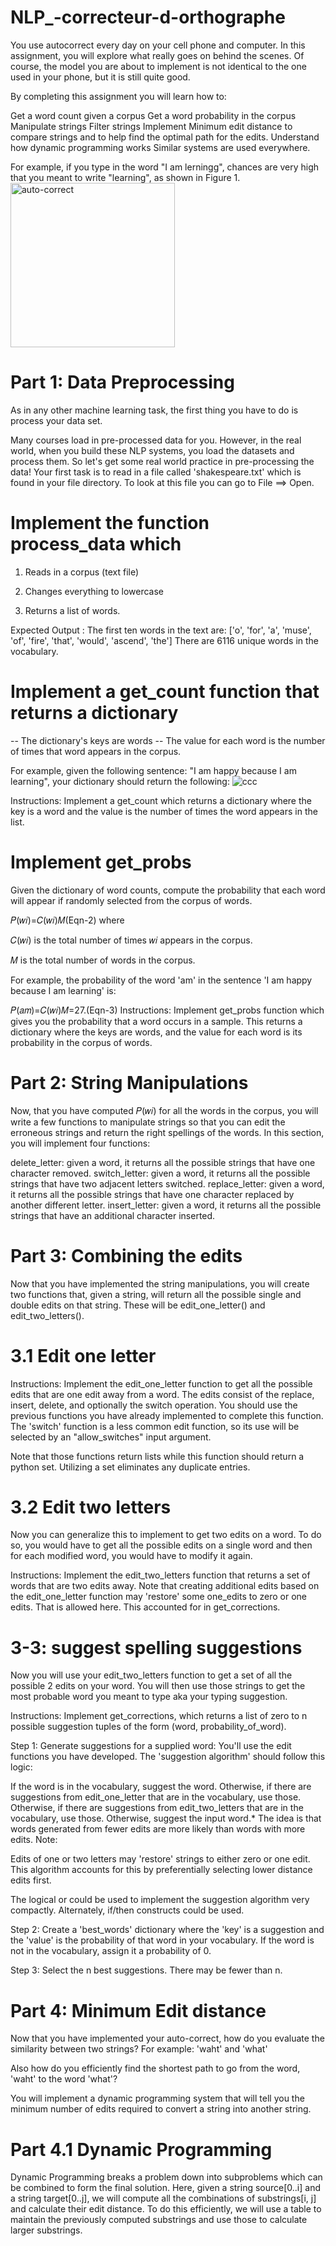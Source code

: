 # NLP_-correcteur-d-orthographe
You use autocorrect every day on your cell phone and computer. In this assignment, you will explore what really goes on behind the scenes. Of course, the model you are about to implement is not identical to the one used in your phone, but it is still quite good.

By completing this assignment you will learn how to:

Get a word count given a corpus
Get a word probability in the corpus
Manipulate strings
Filter strings
Implement Minimum edit distance to compare strings and to help find the optimal path for the edits.
Understand how dynamic programming works
Similar systems are used everywhere.

For example, if you type in the word "I am lerningg", chances are very high that you meant to write "learning", as shown in Figure 1.
<img width="263" alt="auto-correct" src="https://github.com/Elreda12/NLP_-correcteur-d-orthographe/assets/141457934/13326b4c-6b28-401a-ae9f-711b3f91697d">
# Part 1: Data Preprocessing

As in any other machine learning task, the first thing you have to do is process your data set.

Many courses load in pre-processed data for you.
However, in the real world, when you build these NLP systems, you load the datasets and process them.
So let's get some real world practice in pre-processing the data!
Your first task is to read in a file called 'shakespeare.txt' which is found in your file directory. To look at this file you can go to File ==> Open.

# Implement the function process_data which

1) Reads in a corpus (text file)

2) Changes everything to lowercase

3) Returns a list of words.

Expected Output : 
The first ten words in the text are: 
['o', 'for', 'a', 'muse', 'of', 'fire', 'that', 'would', 'ascend', 'the']
There are 6116 unique words in the vocabulary.

# Implement a get_count function that returns a dictionary

-- The dictionary's keys are words
-- The value for each word is the number of times that word appears in the corpus.

For example, given the following sentence: "I am happy because I am learning", your dictionary should return the following:
![ccc](https://github.com/Elreda12/NLP_-correcteur-d-orthographe/assets/141457934/3d1c579e-e3ce-4c04-8824-822090cd771e)


Instructions: Implement a get_count which returns a dictionary where the key is a word and the value is the number of times the word appears in the list.

# Implement get_probs

Given the dictionary of word counts, compute the probability that each word will appear if randomly selected from the corpus of words.

𝑃(𝑤𝑖)=𝐶(𝑤𝑖)𝑀(Eqn-2)
where

𝐶(𝑤𝑖)
  is the total number of times  𝑤𝑖
  appears in the corpus.

𝑀
  is the total number of words in the corpus.

For example, the probability of the word 'am' in the sentence 'I am happy because I am learning' is:

𝑃(𝑎𝑚)=𝐶(𝑤𝑖)𝑀=27.(Eqn-3)
Instructions: Implement get_probs function which gives you the probability that a word occurs in a sample. This returns a dictionary where the keys are words, and the value for each word is its probability in the corpus of words.

# Part 2: String Manipulations
Now, that you have computed  𝑃(𝑤𝑖)
  for all the words in the corpus, you will write a few functions to manipulate strings so that you can edit the erroneous strings and return the right spellings of the words. In this section, you will implement four functions:

delete_letter: given a word, it returns all the possible strings that have one character removed.
switch_letter: given a word, it returns all the possible strings that have two adjacent letters switched.
replace_letter: given a word, it returns all the possible strings that have one character replaced by another different letter.
insert_letter: given a word, it returns all the possible strings that have an additional character inserted.

# Part 3: Combining the edits
Now that you have implemented the string manipulations, you will create two functions that, given a string, will return all the possible single and double edits on that string. These will be edit_one_letter() and edit_two_letters().
# 3.1 Edit one letter
Instructions: Implement the edit_one_letter function to get all the possible edits that are one edit away from a word. The edits consist of the replace, insert, delete, and optionally the switch operation. You should use the previous functions you have already implemented to complete this function. The 'switch' function is a less common edit function, so its use will be selected by an "allow_switches" input argument.

Note that those functions return lists while this function should return a python set. Utilizing a set eliminates any duplicate entries.

# 3.2 Edit two letters
Now you can generalize this to implement to get two edits on a word. To do so, you would have to get all the possible edits on a single word and then for each modified word, you would have to modify it again.

Instructions: Implement the edit_two_letters function that returns a set of words that are two edits away. Note that creating additional edits based on the edit_one_letter function may 'restore' some one_edits to zero or one edits. That is allowed here. This accounted for in get_corrections.

# 3-3: suggest spelling suggestions
Now you will use your edit_two_letters function to get a set of all the possible 2 edits on your word. You will then use those strings to get the most probable word you meant to type aka your typing suggestion.

Instructions: Implement get_corrections, which returns a list of zero to n possible suggestion tuples of the form (word, probability_of_word).

Step 1: Generate suggestions for a supplied word: You'll use the edit functions you have developed. The 'suggestion algorithm' should follow this logic:

If the word is in the vocabulary, suggest the word.
Otherwise, if there are suggestions from edit_one_letter that are in the vocabulary, use those.
Otherwise, if there are suggestions from edit_two_letters that are in the vocabulary, use those.
Otherwise, suggest the input word.*
The idea is that words generated from fewer edits are more likely than words with more edits.
Note:

Edits of one or two letters may 'restore' strings to either zero or one edit. This algorithm accounts for this by preferentially selecting lower distance edits first.

The logical or could be used to implement the suggestion algorithm very compactly. Alternately, if/then constructs could be used.

Step 2: Create a 'best_words' dictionary where the 'key' is a suggestion and the 'value' is the probability of that word in your vocabulary. If the word is not in the vocabulary, assign it a probability of 0.

Step 3: Select the n best suggestions. There may be fewer than n.

# Part 4: Minimum Edit distance

Now that you have implemented your auto-correct, how do you evaluate the similarity between two strings? For example: 'waht' and 'what'

Also how do you efficiently find the shortest path to go from the word, 'waht' to the word 'what'?

You will implement a dynamic programming system that will tell you the minimum number of edits required to convert a string into another string.

# Part 4.1 Dynamic Programming
Dynamic Programming breaks a problem down into subproblems which can be combined to form the final solution. Here, given a string source[0..i] and a string target[0..j], we will compute all the combinations of substrings[i, j] and calculate their edit distance. To do this efficiently, we will use a table to maintain the previously computed substrings and use those to calculate larger substrings.

